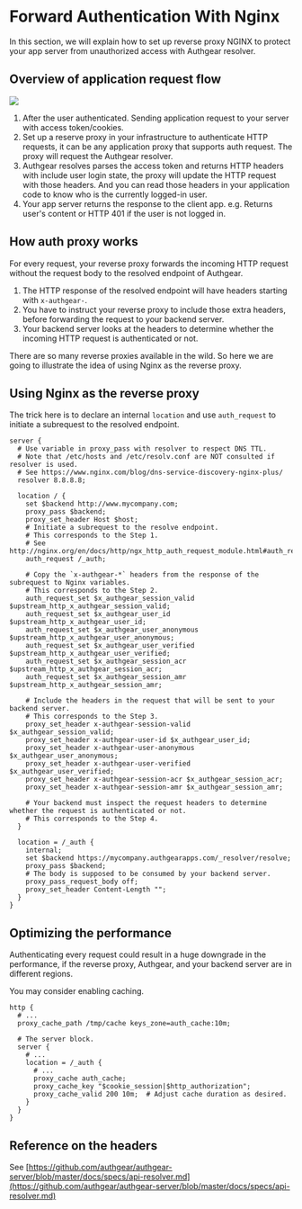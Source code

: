 # Forward Authentication With Nginx

In this section, we will explain how to set up reverse proxy NGINX to protect your app server from unauthorized access with Authgear resolver.

## Overview of application request flow

![](https://mermaid.ink/img/eyJjb2RlIjoic2VxdWVuY2VEaWFncmFtXG4gIHBhcnRpY2lwYW50IENsaWVudEFwcCBhcyBVc2VyXG4gIHBhcnRpY2lwYW50IEFwcEJhY2tlbmQgYXMgWW91ciBBcHAgU2VydmVyIDxici8-IChXZWIgYmFja2VuZCwgQXBwIEFQSSBzZXJ2ZXIpXG4gIHBhcnRpY2lwYW50IEF1dGhnZWFyIGFzIEF1dGhnZXJcbiAgcmVjdCByZ2IoMjMwLCAyMzYsIDI0MSlcbiAgTm90ZSByaWdodCBvZiBDbGllbnRBcHA6IE1ha2luZyBhcHBsaWNhdGlvbiByZXF1ZXN0XG4gIENsaWVudEFwcC0-PkFwcEJhY2tlbmQ6IFNlbmRpbmcgYXBwbGljYXRpb24gcmVxdWVzdCB3aXRoIGFjY2VzcyB0b2tlbiAvIGNvb2tpZXNcbiAgQXBwQmFja2VuZC0-PkF1dGhnZWFyOiBTZXR1cCByZXZlcnNlIHByb3h5IHRvIGludGVncmF0ZSB3aXRoIEF1dGhnZWFyIHJlc29sdmVyIDxici8-IHRvIGF1dGhlbnRpY2F0ZSBIVFRQIHJlcXVlc3QgPGJyLz4gZS5nLiBuZ2lueCBuZ3hfaHR0cF9hdXRoX3JlcXVlc3RfbW9kdWxlXG4gIEF1dGhnZWFyLT4-QXBwQmFja2VuZDogQXV0aGdlYXIgcmVzb2x2ZXIgcmVzcG9uZHMgSFRUUCBoZWFkZXJzIDxici8-IGFuZCByZXZlcnNlIHByb3h5IHVwZGF0ZSB0aGUgcmVxdWVzdCA8YnIvPiBhcHAgc2VydmVyIHJlYWQgdGhlIGhlYWRlcnMgdG8gZGV0ZXJtaW5lIHVzZXIgbG9naW4gc3RhdGVcbiAgQXBwQmFja2VuZC0-PkNsaWVudEFwcDogUmVzcG9uc2UgdG8gdXNlclxuICBlbmQiLCJtZXJtYWlkIjp7InRoZW1lIjoiZGVmYXVsdCIsInNlcXVlbmNlIjp7InNob3dTZXF1ZW5jZU51bWJlcnMiOnRydWV9fSwidXBkYXRlRWRpdG9yIjpmYWxzZX0)

1. After the user authenticated. Sending application request to your server with access token/cookies.
2. Set up a reserve proxy in your infrastructure to authenticate HTTP requests, it can be any application proxy that supports auth request. The proxy will request the Authgear resolver.
3. Authgear resolves parses the access token and returns HTTP headers with include user login state, the proxy will update the HTTP request with those headers. And you can read those headers in your application code to know who is the currently logged-in user.
4. Your app server returns the response to the client app. e.g. Returns user's content or HTTP 401 if the user is not logged in.

## How auth proxy works

For every request, your reverse proxy forwards the incoming HTTP request without the request body to the resolved endpoint of Authgear.

1. The HTTP response of the resolved endpoint will have headers starting with `x-authgear-`.
2. You have to instruct your reverse proxy to include those extra headers, before forwarding the request to your backend server.
3. Your backend server looks at the headers to determine whether the incoming HTTP request is authenticated or not.

There are so many reverse proxies available in the wild. So here we are going to illustrate the idea of using Nginx as the reverse proxy.

## Using Nginx as the reverse proxy

The trick here is to declare an internal `location` and use `auth_request` to initiate a subrequest to the resolved endpoint.

```text
server {
  # Use variable in proxy_pass with resolver to respect DNS TTL.
  # Note that /etc/hosts and /etc/resolv.conf are NOT consulted if resolver is used.
  # See https://www.nginx.com/blog/dns-service-discovery-nginx-plus/
  resolver 8.8.8.8;

  location / {
    set $backend http://www.mycompany.com;
    proxy_pass $backend;
    proxy_set_header Host $host;
    # Initiate a subrequest to the resolve endpoint.
    # This corresponds to the Step 1.
    # See http://nginx.org/en/docs/http/ngx_http_auth_request_module.html#auth_request
    auth_request /_auth;

    # Copy the `x-authgear-*` headers from the response of the subrequest to Nginx variables.
    # This corresponds to the Step 2.
    auth_request_set $x_authgear_session_valid $upstream_http_x_authgear_session_valid;
    auth_request_set $x_authgear_user_id $upstream_http_x_authgear_user_id;
    auth_request_set $x_authgear_user_anonymous $upstream_http_x_authgear_user_anonymous;
    auth_request_set $x_authgear_user_verified $upstream_http_x_authgear_user_verified;
    auth_request_set $x_authgear_session_acr $upstream_http_x_authgear_session_acr;
    auth_request_set $x_authgear_session_amr $upstream_http_x_authgear_session_amr;

    # Include the headers in the request that will be sent to your backend server.
    # This corresponds to the Step 3.
    proxy_set_header x-authgear-session-valid $x_authgear_session_valid;
    proxy_set_header x-authgear-user-id $x_authgear_user_id;
    proxy_set_header x-authgear-user-anonymous $x_authgear_user_anonymous;
    proxy_set_header x-authgear-user-verified $x_authgear_user_verified;
    proxy_set_header x-authgear-session-acr $x_authgear_session_acr;
    proxy_set_header x-authgear-session-amr $x_authgear_session_amr;

    # Your backend must inspect the request headers to determine whether the request is authenticated or not.
    # This corresponds to the Step 4.
  }

  location = /_auth {
    internal;
    set $backend https://mycompany.authgearapps.com/_resolver/resolve;
    proxy_pass $backend;
    # The body is supposed to be consumed by your backend server.
    proxy_pass_request_body off;
    proxy_set_header Content-Length "";
  }
}
```

## Optimizing the performance

Authenticating every request could result in a huge downgrade in the performance, if the reverse proxy, Authgear, and your backend server are in different regions.

You may consider enabling caching.

```text
http {
  # ...
  proxy_cache_path /tmp/cache keys_zone=auth_cache:10m;

  # The server block.
  server {
    # ...
    location = /_auth {
      # ...
      proxy_cache auth_cache;
      proxy_cache_key "$cookie_session|$http_authorization";
      proxy_cache_valid 200 10m;  # Adjust cache duration as desired.
    }
  }
}
```

## Reference on the headers

See [https://github.com/authgear/authgear-server/blob/master/docs/specs/api-resolver.md](https://github.com/authgear/authgear-server/blob/master/docs/specs/api-resolver.md)

